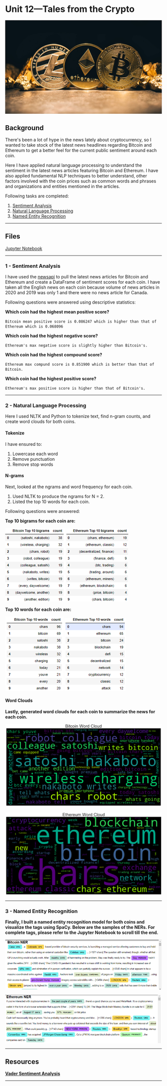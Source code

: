 # Unit 12—Tales from the Crypto

![Stock Sentiment](Images/bitcoin-vs-litecoin-vs-ethereum.jpg)

## Background

There's been a lot of hype in the news lately about cryptocurrency, so I wanted to take stock of the latest news headlines regarding Bitcoin and Ethereum to get a better feel for the current public sentiment around each coin.

Here I have applied natural language processing to understand the sentiment in the latest news articles featuring Bitcoin and Ethereum. I have  also applied fundamental NLP techniques to better understand, other factors involved with the coin prices such as common words and phrases and organizations and entities mentioned in the articles.

Following tasks are completed:

1. [Sentiment Analysis](#1---Sentiment-Analysis)
2. [Natural Language Processing](#2---Natural-Language-Processing)
3. [Named Entity Recognition](#3---Named-Entity-Recognition)

---

## Files

[Jupyter Notebook](Starter_Code/crypto_sentiment.ipynb)

----

### 1 - Sentiment Analysis

I have used the [newsapi](https://newsapi.org/) to pull the latest news articles for Bitcoin and Ethereum and create a DataFrame of sentiment scores for each coin. I have taken all the English news on each coin because volume of news articles in 2020 and 2019 was only 1 and there were no news article for Canada. 

Following questions were answered using descriptive statistics:

<b> Which coin had the highest mean positive score? </b> 
 
    Bitcoin mean positive score is 0.086247 which is higher than that of Ethereum which is 0.068096

<b> Which coin had the highest negative score? </b> 

    Ethereum's max negative score is slightly higher than Bitcoin's.

<b>Which coin had the highest compound score? </b>

    Ethereum max compund score is 0.851900 which is better than that of Bitcoin.

<b> Which coin had the highest positive score? </b>

    Ethereum's max positive score is higher than that of Bitcoin's.  

---

### 2 - Natural Language Processing

Here I used NLTK and Python to tokenize text, find n-gram counts, and create word clouds for both coins. 

#### Tokenize

I have ensured to:

1. Lowercase each word
2. Remove punctuation
3. Remove stop words

#### N-grams

Next, looked at the ngrams and word frequency for each coin.

1. Used NLTK to produce the ngrams for N = 2.
2. Listed the top 10 words for each coin.

Following questions were answered:

<b> Top 10 bigrams for each coin are: 

![Bitcoin Top 10 bigrams](Images/BTC_BIGRAMS.png) ![Ethereum Top 10 bigrams](Images/ETH_BIGRAMS.png)

<b> Top 10 words for each coin are: 

![Bitcoin Top words](Images/BTC_WORDS.png) ![Ethereum Top 10 words](Images/ETH_WORDS.png)

#### Word Clouds

Lastly, generated word clouds for each coin to summarize the news for each coin.

![btc-word-cloud.png](Images/btc-word-cloud.png)

![eth-word-cloud.png](Images/eth-word-cloud.png)

---

### 3 - Named Entity Recognition

Finally, I built a named entity recognition model for both coins and visualize the tags using SpaCy. Below are the samples of the NERs. For complete tags, please refer to the Jupyter Notebook to scroll till the end.

![btc-ner.png](Images/btc-ner.png)

![eth-ner.png](Images/eth-ner.png)

---

## Resources

[Vader Sentiment Analysis](http://www.nltk.org/howto/sentiment.html)

---